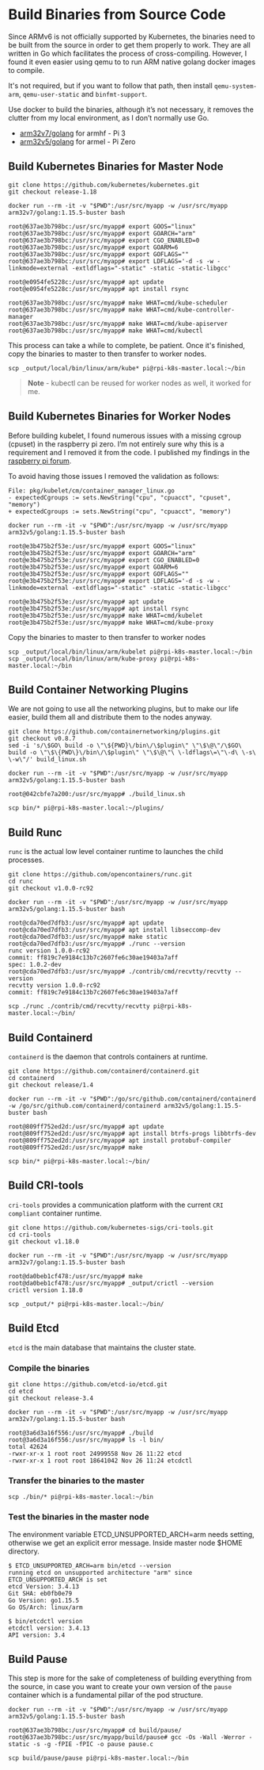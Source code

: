 # Build Binaries from Source Code

Since ARMv6 is not officially supported by Kubernetes, the binaries need to be built from the source in order to get them properly to work. They are all written in Go which facilitates the process of cross-compiling. However, I found it even easier using qemu to to run ARM native golang docker images to compile. 

It's not required, but if you want to follow that path, then install `qemu-system-arm`, `qemu-user-static` and `binfmt-support`.

Use docker to build the binaries, although it’s not necessary, it removes the clutter from my local environment, as I don’t normally use Go.

* [arm32v7/golang](https://hub.docker.com/r/arm32v7/golang) for armhf - Pi 3
* [arm32v5/golang](https://hub.docker.com/r/arm32v5/golang) for armel - Pi Zero

## Build Kubernetes Binaries for Master Node

```shell
git clone https://github.com/kubernetes/kubernetes.git
git checkout release-1.18

docker run --rm -it -v "$PWD":/usr/src/myapp -w /usr/src/myapp arm32v7/golang:1.15.5-buster bash

root@637ae3b798bc:/usr/src/myapp# export GOOS="linux"
root@637ae3b798bc:/usr/src/myapp# export GOARCH="arm"
root@637ae3b798bc:/usr/src/myapp# export CGO_ENABLED=0
root@637ae3b798bc:/usr/src/myapp# export GOARM=6
root@637ae3b798bc:/usr/src/myapp# export GOFLAGS=""
root@637ae3b798bc:/usr/src/myapp# export LDFLAGS='-d -s -w -linkmode=external -extldflags="-static" -static -static-libgcc'

root@e0954fe5228c:/usr/src/myapp# apt update
root@e0954fe5228c:/usr/src/myapp# apt install rsync

root@637ae3b798bc:/usr/src/myapp# make WHAT=cmd/kube-scheduler
root@637ae3b798bc:/usr/src/myapp# make WHAT=cmd/kube-controller-manager
root@637ae3b798bc:/usr/src/myapp# make WHAT=cmd/kube-apiserver         
root@637ae3b798bc:/usr/src/myapp# make WHAT=cmd/kubectl
```

This process can take a while to complete, be patient. Once it's finished, copy the binaries to master to then transfer to worker nodes.

```shell
scp _output/local/bin/linux/arm/kube* pi@rpi-k8s-master.local:~/bin
```

> **Note** - kubectl can be reused for worker nodes as well, it worked for me.

## Build Kubernetes Binaries for Worker Nodes

Before building kubelet, I found numerous issues with a missing cgroup (cpuset) in the raspberry pi zero. I’m not entirely sure why this is a requirement and I removed it from the code. I published my findings in the [raspberry pi forum](https://www.raspberrypi.org/forums/viewtopic.php?f=66&t=219644#p1348691). 

To avoid having those issues I removed the validation as follows: 

```
File: pkg/kubelet/cm/container_manager_linux.go
- expectedCgroups := sets.NewString("cpu", "cpuacct", "cpuset", "memory")
+ expectedCgroups := sets.NewString("cpu", "cpuacct", "memory")
```

```shell
docker run --rm -it -v "$PWD":/usr/src/myapp -w /usr/src/myapp arm32v5/golang:1.15.5-buster bash

root@e3b475b2f53e:/usr/src/myapp# export GOOS="linux"
root@e3b475b2f53e:/usr/src/myapp# export GOARCH="arm"
root@e3b475b2f53e:/usr/src/myapp# export CGO_ENABLED=0
root@e3b475b2f53e:/usr/src/myapp# export GOARM=6
root@e3b475b2f53e:/usr/src/myapp# export GOFLAGS=""
root@e3b475b2f53e:/usr/src/myapp# export LDFLAGS='-d -s -w -linkmode=external -extldflags="-static" -static -static-libgcc'

root@e3b475b2f53e:/usr/src/myapp# apt update
root@e3b475b2f53e:/usr/src/myapp# apt install rsync
root@e3b475b2f53e:/usr/src/myapp# make WHAT=cmd/kubelet
root@e3b475b2f53e:/usr/src/myapp# make WHAT=cmd/kube-proxy
```

Copy the binaries to master to then transfer to worker nodes

```shell
scp _output/local/bin/linux/arm/kubelet pi@rpi-k8s-master.local:~/bin
scp _output/local/bin/linux/arm/kube-proxy pi@rpi-k8s-master.local:~/bin
```

## Build Container Networking Plugins

We are not going to use all the networking plugins, but to make our life easier, build them all and distribute them to the nodes anyway. 

```shell
git clone https://github.com/containernetworking/plugins.git 
git checkout v0.8.7
sed -i 's/\$GO\ build -o \"\${PWD}\/bin\/\$plugin\" \"\$\@\"/\$GO\ build -o \"\$\{PWD\}\/bin\/\$plugin\" \"\$\@\"\ \-ldflags\=\"\-d\ \-s\ \-w\"/' build_linux.sh

docker run --rm -it -v "$PWD":/usr/src/myapp -w /usr/src/myapp arm32v5/golang:1.15.5-buster bash

root@042cbfe7a200:/usr/src/myapp# ./build_linux.sh

scp bin/* pi@rpi-k8s-master.local:~/plugins/
```

## Build Runc

`runc` is the actual low level container runtime to launches the child processes.

```shell
git clone https://github.com/opencontainers/runc.git
cd runc
git checkout v1.0.0-rc92

docker run --rm -it -v "$PWD":/usr/src/myapp -w /usr/src/myapp arm32v5/golang:1.15.5-buster bash

root@cda70ed7dfb3:/usr/src/myapp# apt update
root@cda70ed7dfb3:/usr/src/myapp# apt install libseccomp-dev
root@cda70ed7dfb3:/usr/src/myapp# make static
root@cda70ed7dfb3:/usr/src/myapp# ./runc --version
runc version 1.0.0-rc92
commit: ff819c7e9184c13b7c2607fe6c30ae19403a7aff
spec: 1.0.2-dev
root@cda70ed7dfb3:/usr/src/myapp# ./contrib/cmd/recvtty/recvtty --version
recvtty version 1.0.0-rc92
commit: ff819c7e9184c13b7c2607fe6c30ae19403a7aff

scp ./runc ./contrib/cmd/recvtty/recvtty pi@rpi-k8s-master.local:~/bin/
```

## Build Containerd

`containerd` is the daemon that controls containers at runtime.

```shell
git clone https://github.com/containerd/containerd.git
cd containerd
git checkout release/1.4

docker run --rm -it -v "$PWD":/go/src/github.com/containerd/containerd -w /go/src/github.com/containerd/containerd arm32v5/golang:1.15.5-buster bash

root@809ff752ed2d:/usr/src/myapp# apt update
root@809ff752ed2d:/usr/src/myapp# apt install btrfs-progs libbtrfs-dev
root@809ff752ed2d:/usr/src/myapp# apt install protobuf-compiler
root@809ff752ed2d:/usr/src/myapp# make

scp bin/* pi@rpi-k8s-master.local:~/bin/
```

## Build CRI-tools

`cri-tools` provides a communication platform with the current `CRI compliant` container runtime.

```shell
git clone https://github.com/kubernetes-sigs/cri-tools.git
cd cri-tools
git checkout v1.18.0

docker run --rm -it -v "$PWD":/usr/src/myapp -w /usr/src/myapp arm32v7/golang:1.15.5-buster bash

root@da0beb1cf478:/usr/src/myapp# make
root@da0beb1cf478:/usr/src/myapp# _output/crictl --version
crictl version 1.18.0

scp _output/* pi@rpi-k8s-master.local:~/bin/
```

## Build Etcd 

`etcd` is the main database that maintains the cluster state. 

### Compile the binaries

```shell
git clone https://github.com/etcd-io/etcd.git
cd etcd
git checkout release-3.4

docker run --rm -it -v "$PWD":/usr/src/myapp -w /usr/src/myapp arm32v7/golang:1.15.5-buster bash

root@3a6d3a16f556:/usr/src/myapp# ./build
root@3a6d3a16f556:/usr/src/myapp# ls -l bin/
total 42624
-rwxr-xr-x 1 root root 24999558 Nov 26 11:22 etcd
-rwxr-xr-x 1 root root 18641042 Nov 26 11:24 etcdctl
```

### Transfer the binaries to the master

```shell
scp ./bin/* pi@rpi-k8s-master.local:~/bin
```

### Test the binaries in the master node

The environment variable ETCD_UNSUPPORTED_ARCH=arm needs setting, otherwise we get an explicit error message. Inside master node $HOME directory.

```shell
$ ETCD_UNSUPPORTED_ARCH=arm bin/etcd --version
running etcd on unsupported architecture "arm" since ETCD_UNSUPPORTED_ARCH is set
etcd Version: 3.4.13
Git SHA: eb0fb0e79
Go Version: go1.15.5
Go OS/Arch: linux/arm

$ bin/etcdctl version
etcdctl version: 3.4.13
API version: 3.4
```

## Build Pause

This step is more for the sake of completeness of building everything from the source, in case you want to create your own version of the `pause` container which is a fundamental pillar of the pod structure.

```shell
docker run --rm -it -v "$PWD":/usr/src/myapp -w /usr/src/myapp arm32v5/golang:1.15.5-buster bash

root@637ae3b798bc:/usr/src/myapp# cd build/pause/
root@637ae3b798bc:/usr/src/myapp/build/pause# gcc -Os -Wall -Werror -static -s -g -fPIE -fPIC -o pause pause.c
```

```shell
scp build/pause/pause pi@rpi-k8s-master.local:~/bin
```